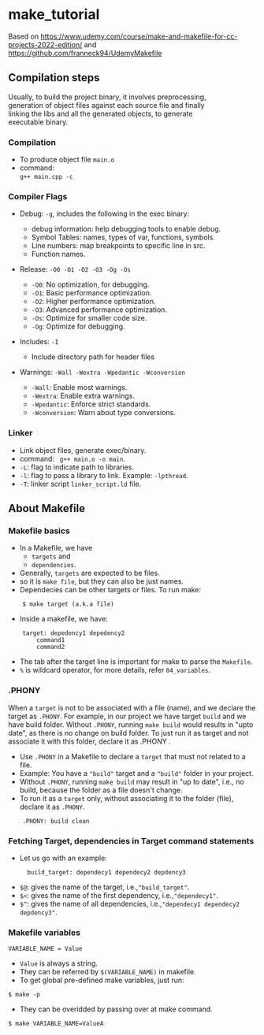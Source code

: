 # make_tutorial
Based on https://www.udemy.com/course/make-and-makefile-for-cc-projects-2022-edition/ and <br>
https://github.com/franneck94/UdemyMakefile

## Compilation steps

Usually, to build the project binary, it involves preprocessing,<br>
generation of object files against each source file and finally <br>
linking the libs and all the generated objects, to generate <br>
executable binary.

### Compilation
- To produce object file `main.o` <br>
- command: <br>
``` g++ main.cpp -c ```

### Compiler Flags

- Debug: ```-g```, includes the following in the exec binary:
  - debug information: help debugging tools to enable debug.
  - Symbol Tables: names, types of var, functions, symbols.
  - Line numbers: map breakpoints to specific line in src.
  - Function names.

- Release: ```-O0 -O1 -O2 -O3 -Og -Os```
  - ``-O0``: No optimization, for debugging.
  - ``-O1``: Basic performance optimization.
  - ``-O2``: Higher performance optimization.
  - ``-O3``: Advanced performance optimization.
  - ``-Os``: Optimize for smaller code size.
  - ``-Og``: Optimize for debugging.
- Includes: ```-I```
  - Include directory path for header files
- Warnings: ```-Wall -Wextra -Wpedantic -Wconversion```
  - ``-Wall``: Enable most warnings.
  - ``-Wextra``: Enable extra warnings.
  - ``-Wpedantic``: Enforce strict standards.
  - ``-Wconversion``: Warn about type conversions.

### Linker
- Link object files, generate exec/binary.
- command: ``` g++ main.o -o main```.
- ```-L```: flag to indicate path to libraries.
- ```-l```: flag to pass a library to link. Example: ```-lpthread```.
- ```-T```: linker script ```linker_script.ld``` file.


## About Makefile

### Makefile basics
- In a Makefile, we have
  - ```targets``` and
  - ```dependencies```.
- Generally, ```targets``` are expected to be files.
- so it is ```make file```, but they can also be just names.
- Dependecies can be other targets or files. To run make:
```shell 
    $ make target (a.k.a file)
```
- Inside a makefile, we have:
```make
    target: depedency1 depedency2
        command1
        command2
```
- The tab after the target line is important for make to parse the ```Makefile```.
- ```%``` is wildcard operator, for more details, refer ```04_variables```.

### .PHONY
When a ```target``` is not to be associated with a file (name), and we declare the target as ```.PHONY```. For example, in our project we have target ```build``` and we have build folder. Without ```.PHONY```, running ```make build``` would results in "upto date", as there is no change on build folder.
To just run it as target and not associate it with this folder, declare it as .PHONY .

- Use ``.PHONY`` in a Makefile to declare a ``target`` that must not related to a file.
- Example: You have a ``"build"`` target and a ``"build"`` folder in your project.
- Without ``.PHONY``, running ```make build``` may result in "up to date", i.e., no build, because the folder as a file doesn't change.
- To run it as a ```target``` only, without associating it to the folder (file), declare it as ``.PHONY``.

```make
    .PHONY: build clean
```

### Fetching Target, dependencies in Target command statements
- Let us go with an example:
  ```make
    build_target: dependecy1 dependecy2 depdency3
  ``` 
- ```$@```: gives the name of the target, i.e.,```"build_target"```.
- ```$<```: gives the name of the first dependency, i.e.,```"dependecy1"```.
- ```$^```: gives the name of all dependencies, i.e.,```"dependecy1 dependecy2 depdency3"```.


### Makefile variables
```make
VARIABLE_NAME = Value
```
- ```Value``` is always a string.
- They can be referred by ```$(VARIABLE_NAME)``` in  makefile.
- To get global pre-defined make variables, just run:
```shell 
$ make -p
```
- They can be overidded by passing over at make command.
```shell 
$ make VARIABLE_NAME=ValueA
```
